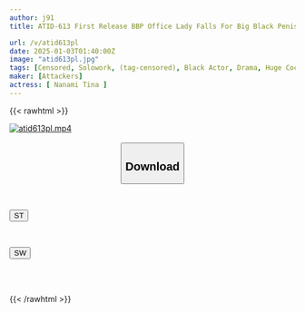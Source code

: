```yaml
---
author: j91
title: ATID-613 First Release BBP Office Lady Falls For Big Black Penis Tina Nanami

url: /v/atid613pl
date: 2025-01-03T01:40:00Z
image: "atid613pl.jpg"
tags: [Censored, Solowork, (tag-censored), Black Actor, Drama, Huge Cock	]
maker: [Attackers]
actress: [ Nanami Tina ]
---
```



{{< rawhtml >}}

<div class="video" data-videoid="zlm8W4Q2WZiY3XD">
    <a href="javascript:;">
        <img src="/v/atid613pl/atid613pl.jpg" width="WIDTH" height="HEIGHT" alt="atid613pl.mp4" loading="lazy">
    </a>
</div>

<script type="text/javascript" src="https://j91.asia/asset/on-demand-st.js"></script>

<br>
  <link rel="stylesheet" href="https://j91.asia/asset/bs5.css">
  
  <center>
  <button class="btn btn-primary" type="button" data-bs-toggle="collapse" data-bs-target=".multi-collapse" aria-expanded="false" aria-controls="multiCollapseExample1 multiCollapseExample2"><h2>Download</h2></button></center>
</p>
<div class="row">
  <div class="col">
    <div class="collapse multi-collapse" id="multiCollapseExample1">
      <div class="card card-body">
	      	      <br>
<div class="buttons">  
<p><a href="/v/atid613pl/st.html" target="_blank"><button class="btn-hover color-3"><i class="fa fa-download"></i> ST</button></a></p></div>
    </div>
  </div>
</div>
  <div class="col">
    <div class="collapse multi-collapse" id="multiCollapseExample2">
      <div class="card card-body">
	      <br>
<div class="buttons">
<p><a href="/v/atid613pl/sw.html" target="_blank"><button class="btn-hover color-2"><i class="fa fa-download"></i> SW</button></a></p></div>
<br><br>
      </div>
    </div>
  </div>
</div>

{{< /rawhtml >}}